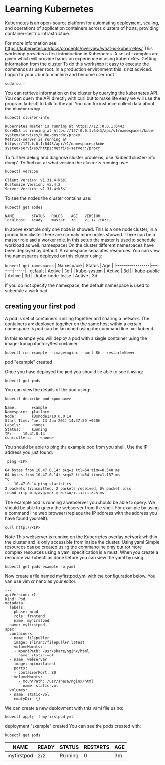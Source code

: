 # Learning Kubernetes

Kubernetes is an open-source platform for automating deployment, scaling, and operations of application containers across clusters of hosts, providing container-centric infrastructure.

For more information see: https://kubernetes.io/docs/concepts/overview/what-is-kubernetes/
This workshop provides a first introduction in Kubernetes. A set of examples are given which will provide hands on experience in using kubernetes.
Getting information from the cluster
To do this workshop it easy to execute the commands as user root. In a production environment this is not adviced. 
Logon to your Ubuntu machine and become user root
```
sudo su -
```
You can retrieve information on the cluster by querying the kubernetes API.
You can query the API directly with curl but to make life easy we will use the program kubectl to talk to the api.
You can for instance collect data about the cluster using:
```
kubectl cluster-info
```
```
Kubernetes master is running at https://127.0.0.1:6443
CoreDNS is running at https://127.0.0.1:6443/api/v1/namespaces/kube-system/services/kube-dns:dns/proxy
Metrics-server is running at https://127.0.0.1:6443/api/v1/namespaces/kube-system/services/https:metrics-server:/proxy
```
To further debug and diagnose cluster problems, use 'kubectl cluster-info dump'.
To find out at what version the cluster is running use:

``` kubectl version ```

```
Client Version: v1.31.4+k3s1
Kustomize Version: v5.4.2
Server Version: v1.31.4+k3s1
```
To see the nodes the cluster contains use:

``` kubectl get nodes ```
```
NAME        STATUS   ROLES    AGE   VERSION
localhost   Ready    master   3d    v1.17.2+k3s1
```

In above example only one node is showed. This is a one node cluster, in a production cluster there are normaly more nodes showed. There can be a master role and a worker role. In this setup the master is used to schedule workload as well.
namespaces
On the cluster different namespaces have been deployed by default. A namespace separates resources. You can view the namespaces deployed on this cluster using:

``` kubectl get namespaces ```
| Namespace       | Status | Age |
|-----------------|--------|-----|
| default         | Active | 3d  |
| kube-system     | Active | 3d  |
| kube-public     | Active | 3d  |
| kube-node-lease | Active | 3d  |

If you do not specify the namespace, the default namespace is used to schedule a workload.

## creating your first pod
A pod is set of containers running together and sharing a network.
The containers are deployed together on the same host within a certain namespace.
A pod can be launched using the command line tool kubectl.

In this example you will deploy a pod with a single container using the image: kpnappfactory/testcontainer.
```
kubectl run example --image=nginx --port 80 --restart=Never
```
pod "example" created

Once you have deployed the pod you should be able to see it using:
```
kubectl get pods
```
You can view the details of the pod using:
```
kubectl describe pod <podname>
```
```
Name:       example
Namespace:  platform
Node:       k8snode1/10.0.0.14
Start Time: Tue, 13 Jun 2017 14:37:59 +0200
Labels:     <none>
Status:     Running
IP:     10.47.0.14
Controllers:    <none>
```

You should be able to ping the example pod from you shell. Use the IP address you just found:
  
``` ping <IP>``` 
``` bash
64 bytes from 10.47.0.14: seq=1 ttl=64 time=0.540 ms
64 bytes from 10.47.0.14: seq=2 ttl=64 time=1.187 ms
^C
--- 10.47.0.14 ping statistics ---
2 packets transmitted, 2 packets received, 0% packet loss
round-trip min/avg/max = 0.540/1.112/1.825 ms
```

The example pod is running a webserver you should be able to query. We should be able to query the webserver from the shell. For example by using a command line web browser (replace the IP address with the address you have found yourself):
```
curl http://<IP>
```
Note This webserver is running on the Kubernetes overlay network whithin the cluster and is only accessible from inside the cluster.
Using yaml
Simple resources can be created using the commandline only but for more complex resources using a yaml specification is a must. When you create a resource via kubectl as done before you can view the yaml by using:

``` kubectl get pods example -o yaml ```

Now create a file named myfirstpod.yml with the configuration below. You van use vim or nano as your editor.
```
---
apiVersion: v1
kind: Pod
metadata:
  labels:
    phase: prod
    role: frontend
    name: myfirstpod
  name: myfirstpod
spec:
  containers:
  - name: filepuller
    image: sliranc/filepuller:latest
    volumeMounts:
    - mountPath: /usr/share/nginx/html
      name: static-vol
  - name: webserver
    image: nginx:latest
    ports:
    - containerPort: 80
    volumeMounts:
      - mountPath: /usr/share/nginx/html
        name: static-vol
  volumes:
  - name: static-vol
    emptyDir: {}
```    
We can create a new deployment with this yaml file using:

``` kubectl apply -f myfirstpod.yml ```

deployment "example" created
You can see the pods created with:

``` kubectl get pods ```

| NAME        | READY | STATUS  | RESTARTS | AGE |
|-------------|-------|---------|----------|-----|
| myfirstpod  | 2/2   | Running | 0        | 3m  |
